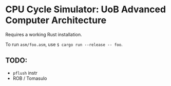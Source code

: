 # CPU Cycle Simulator: UoB Advanced Computer Architecture

Requires a working Rust installation.

To run `asm/foo.asm`, use `$ cargo run --release -- foo`.

## TODO:

* `pflush` instr
* ROB / Tomasulo
